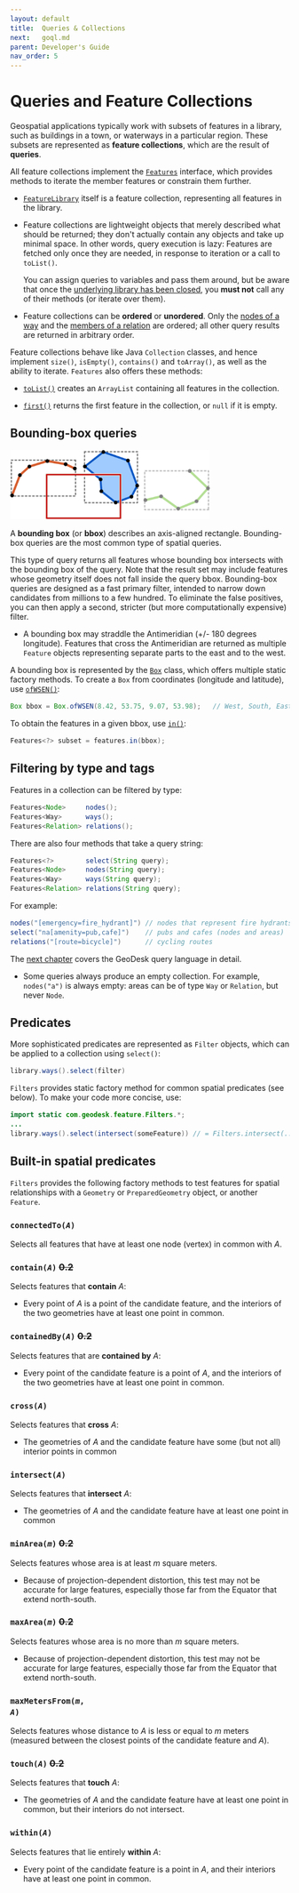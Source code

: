 ```yaml
---
layout: default
title:  Queries & Collections
next:   goql.md
parent: Developer's Guide
nav_order: 5
---
```

# Queries and Feature Collections

Geospatial applications typically work with subsets of features in a library, such as buildings in a town, or waterways in a particular region. These subsets are represented as **feature collections**, which are the result of **queries**.

All feature collections implement the [`Features`]({{site.javadoc}}feature/Features.html) interface, which provides methods to iterate the member features or constrain them further.

- [`FeatureLibrary`]({{site.javadoc}}feature/FeatureLibrary.html) itself is a feature collection, representing all features in the library.

- Feature collections are lightweight objects that merely described what should be returned; they don't actually contain any objects and take up minimal space. In other words, query execution is lazy: Features are fetched only once they are needed, in response to iteration or a call to `toList()`.

  You can assign queries to variables and pass them around, but be aware that once the 
  [underlying library has been closed](libraries#caution-closed), you **must not** call any of their methods (or iterate 
  over them).

- Feature collections can be **ordered** or **unordered**. Only the [nodes of a way](feature-subtypes#way) and the [members of a relation](feature-subtypes#relation) are ordered; all other query results are returned in arbitrary order.

Feature collections behave like Java `Collection` classes, and hence implement `size()`, `isEmpty()`, `contains()` and `toArray()`, as well as the ability to iterate. `Features` also offers these methods:  

- [`toList()`]({{site.javadoc}}feature/Features.html#toList()) creates an `ArrayList` containing all features in the collection.

- [`first()`]({{site.javadoc}}feature/Features.html#toList()) returns the first feature in the collection, or `null` if it is empty.

## Bounding-box queries

<img class="float" src="/img/bboxes.png" width=360>

A **bounding box** (or **bbox**) describes an axis-aligned rectangle. Bounding-box queries are the most common type of spatial queries.

This type of query returns all features whose bounding box intersects with the bounding box of the query. Note that the result set may include features whose geometry itself does not fall inside the query bbox. Bounding-box queries are designed as a fast primary filter, intended to narrow down candidates from millions to a few hundred. To eliminate the false positives, you can then apply a second, stricter (but more computationally expensive) filter.   

- A bounding box may straddle the Antimeridian (+/- 180 degrees longitude). Features that
  cross the Antimeridian are returned as multiple `Feature` objects representing separate parts to the east and to the west.



A bounding box is represented by the [`Box`]({{site.javadoc}}core/Box.html) class, which offers multiple static factory methods. To create a `Box` from coordinates (longitude and latitude), use [`ofWSEN()`]({{site.javadoc}}core/Box.html#ofWSEN(double,double,double,double)):

```java
Box bbox = Box.ofWSEN(8.42, 53.75, 9.07, 53.98);   // West, South, East, North
```

To obtain the features in a given bbox, use [`in()`]({{site.javadoc}}feature/Features.html#in(com.geodesk.core.Bounds)): 

```java
Features<?> subset = features.in(bbox);   
```

## Filtering by type and tags

Features in a collection can be filtered by type:

```java
Features<Node>     nodes();
Features<Way>      ways();
Features<Relation> relations();   
```

There are also four methods that take a query string:

```java
Features<?>        select(String query);
Features<Node>     nodes(String query);
Features<Way>      ways(String query);
Features<Relation> relations(String query);
```

For example:

```java
nodes("[emergency=fire_hydrant]") // nodes that represent fire hydrants
select("na[amenity=pub,cafe]")    // pubs and cafes (nodes and areas)
relations("[route=bicycle]")      // cycling routes  
```

The [next chapter](goql) covers the GeoDesk query language in detail.

- Some queries always produce an empty collection. For example, `nodes("a")` is always
  empty: areas can be of type `Way` or `Relation`, but never `Node`.


## Predicates

More sophisticated predicates are represented as `Filter` objects, which can be applied to a collection using `select()`:

```java
library.ways().select(filter)
```

`Filters` provides static factory method for common spatial predicates (see below). To make your code more concise, use:

```java
import static com.geodesk.feature.Filters.*;
...
library.ways().select(intersect(someFeature)) // = Filters.intersect(...)
```

## Built-in spatial predicates

`Filters` provides the following factory methods to test features for spatial relationships with a `Geometry` or `PreparedGeometry` object, or another `Feature`.

### <code>connectedTo(<i>A</i>)</code>

Selects all features that have at least one node (vertex) in common with *A*.

### <code>contain(<i>A</i>)</code> ~~0.2~~

Selects features that **contain** *A*:

- Every point of *A* is a point of the candidate feature, and the interiors of the two geometries have at least one point in common.

### <code>containedBy(<i>A</i>)</code> ~~0.2~~

Selects features that are **contained by** *A*:

- Every point of the candidate feature is a point of *A*, and the interiors of the two geometries have at least one point in common.

### <code>cross(<i>A</i>)</code>

Selects features that **cross** *A*:

- The geometries of *A* and the candidate feature have some (but not all) interior points in common

### <code>intersect(<i>A</i>)</code>

Selects features that **intersect** *A*:

- The geometries of *A* and the candidate feature have at least one point in common

### <code>minArea(<i>m</i>)</code> ~~0.2~~

Selects features whose area is at least *m* square meters.

- Because of projection-dependent distortion, this test may not be accurate for large features, 
  especially those far from the Equator that extend north-south. 

### <code>maxArea(<i>m</i>)</code> ~~0.2~~

Selects features whose area is no more than *m* square meters.

- Because of projection-dependent distortion, this test may not be accurate for large features,
  especially those far from the Equator that extend north-south.


### <code>maxMetersFrom(<i>m</i>, <i>A</i>)</code>

Selects features whose distance to *A* is less or equal to *m* meters (measured between the closest points of the candidate feature and *A*).

### <code>touch(<i>A</i>)</code> ~~0.2~~

Selects features that **touch** *A*:

- The geometries of *A* and the candidate feature have at least one point in common, but their interiors do not intersect.


### <code>within(<i>A</i>)</code>

Selects features that lie entirely **within** *A*:

- Every point of the candidate feature is a point in *A*, and their interiors have at least one point in common.










